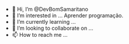 - 👋 Hi, I’m @DevBomSamaritano
- 👀 I’m interested in ... Aprender programação.
- 🌱 I’m currently learning ...
- 💞️ I’m looking to collaborate on ...
- 📫 How to reach me ...

<!---
DevBomSamaritano/DevBomSamaritano is a ✨ special ✨ repository because its `README.md` (this file) appears on your GitHub profile.
You can click the Preview link to take a look at your changes.
--->
